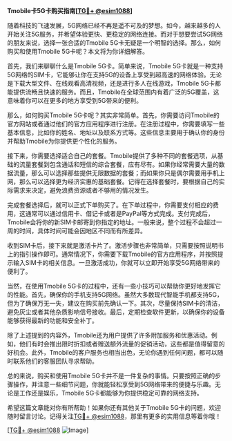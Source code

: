 **Tmobile卡5G卡购买指南[[TG💪+ @esim1088](https://t.me/s/esim1088)]**

随着科技的飞速发展，5G网络已经不再是遥不可及的梦想。如今，越来越多的人开始关注5G服务，并希望体验更快、更稳定的网络连接。而对于想要尝试5G网络的朋友来说，选择一张合适的Tmobile 5G卡无疑是一个明智的选择。那么，如何购买和使用Tmobile 5G卡呢？本文将为你详细解答。

首先，我们来聊聊什么是Tmobile 5G卡。简单来说，Tmobile 5G卡就是一种支持5G网络的SIM卡，它能够让你在支持5G的设备上享受到超高速的网络体验。无论是下载大型文件、在线观看高清视频，还是进行多人在线游戏，Tmobile 5G卡都能提供流畅且快速的服务。而且，Tmobile在全球范围内有着广泛的5G覆盖，这意味着你可以在更多的地方享受到5G带来的便利。

那么，如何购买Tmobile 5G卡呢？其实非常简单。首先，你需要访问Tmobile的官方网站或者通过他们的官方应用程序进行注册。在注册过程中，你需要填写一些基本信息，比如你的姓名、地址以及联系方式等。这些信息主要用于确认你的身份并帮助Tmobile为你提供更个性化的服务。

接下来，你需要选择适合自己的套餐。Tmobile提供了多种不同的套餐选项，从基础的流量套餐到包含通话和短信的综合套餐，应有尽有。如果你经常需要大量的数据流量，那么可以选择那些提供无限数据的套餐；而如果你只是偶尔需要用手机上网，那么可以选择更为经济实惠的基础套餐。记得在选择套餐时，要根据自己的实际需求来决定，避免浪费资源或者不够用的情况发生。

完成套餐选择后，就可以正式下单购买了。在下单过程中，你需要支付相应的费用，这通常可以通过信用卡、借记卡或者是PayPal等方式完成。支付完成后，Tmobile会将你的新SIM卡邮寄到你指定的地址。一般来说，整个过程不会超过一周的时间，具体时间可能会因地区不同而有所差异。

收到SIM卡后，接下来就是激活卡片了。激活步骤也非常简单，只需要按照说明书上的指引操作即可。通常情况下，你需要下载Tmobile的官方应用程序，并按照提示输入SIM卡的相关信息。一旦激活成功，你就可以立即开始享受5G网络带来的便利了。

当然，在使用Tmobile 5G卡的过程中，还有一些小技巧可以帮助你更好地发挥它的性能。首先，确保你的手机支持5G网络。虽然大多数现代智能手机都支持5G，但为了确保万无一失，建议在购买前先确认一下。其次，尽量保持SIM卡的清洁，避免灰尘或者其他杂质影响信号接收。最后，定期检查软件更新，以确保你的设备能够获得最新的功能和安全补丁。

除了上述提到的内容外，Tmobile还为用户提供了许多附加服务和优惠活动。例如，他们有时会推出限时折扣或者赠送额外流量的促销活动，这些都是值得留意的好机会。此外，Tmobile的客户服务也相当出色，无论你遇到任何问题，都可以随时联系他们的客服团队寻求帮助。

总的来说，购买和使用Tmobile 5G卡并不是一件复杂的事情。只要按照正确的步骤操作，并注意一些细节问题，你就能轻松享受到5G网络带来的便捷与乐趣。无论是工作还是娱乐，Tmobile 5G卡都能够为你提供稳定可靠的网络支持。

希望这篇文章能对你有所帮助！如果你还有其他关于Tmobile 5G卡的问题，欢迎随时留言讨论。记得关注[TG💪+ @esim1088](https://t.me/s/esim1088)，那里有更多的实用信息等着你哦！

[[TG💪+ @esim1088](https://t.me/s/esim1088) ![Image](https://i.postimg.cc/4NQfJmqS/Snipaste-2025-05-13-00-14-12.png)]
